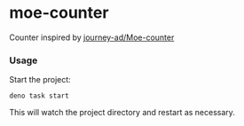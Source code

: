 # moe-counter
Counter inspired by [journey-ad/Moe-counter](https://github.com/journey-ad/Moe-counter)

### Usage

Start the project:

```
deno task start
```

This will watch the project directory and restart as necessary.
